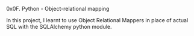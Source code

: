 0x0F. Python - Object-relational mapping

In this project, I learnt to use Object Relational Mappers in place of actual SQL with the SQLAlchemy python module.